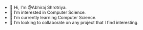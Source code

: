 - 👋 Hi, I’m @Abhiraj Shrotriya.
- 👀 I’m interested in Computer Science.
- 🌱 I’m currently learning Computer Science.
- 💞️ I’m looking to collaborate on any project that I find interesting.

<!---
Abhiraj-Shrotriya/Abhiraj-Shrotriya is a ✨ special ✨ repository because its `README.md` (this file) appears on your GitHub profile.
You can click the Preview link to take a look at your changes.
--->
